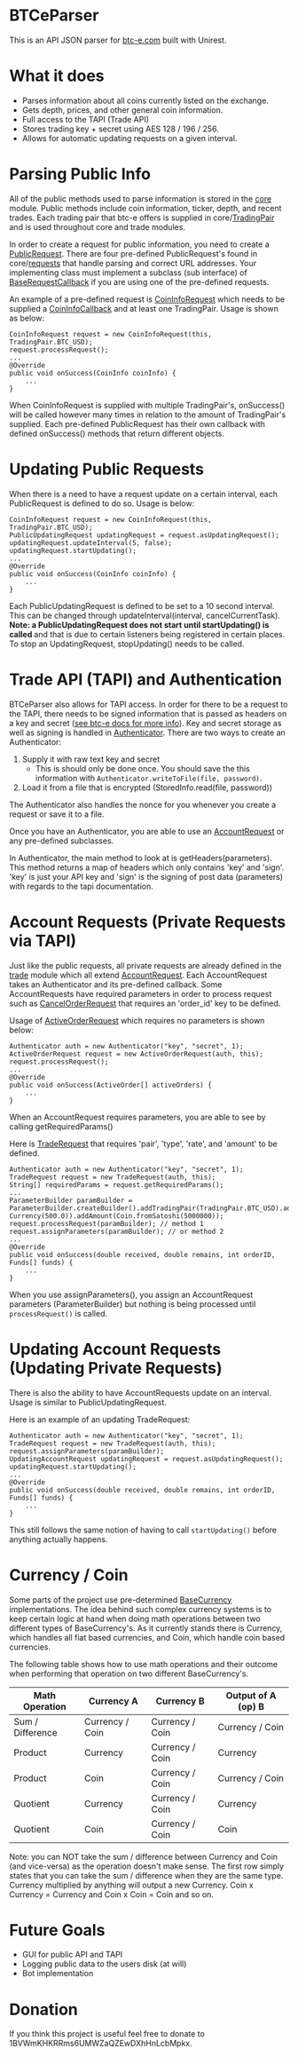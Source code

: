 # BTCeParser
This is an API JSON parser for <a href="https://btc-e.com">btc-e.com</a> built with Unirest.

# What it does
* Parses information about all coins currently listed on the exchange.
* Gets depth, prices, and other general coin information.
* Full access to the TAPI (Trade API)
* Stores trading key + secret using AES 128 / 196 / 256.
* Allows for automatic updating requests on a given interval.

# Parsing Public Info
All of the public methods used to parse information is stored in the <a href="https://github.com/rdadkins/BTCeParser/tree/master/core/src/main/java/co/bitsquared/btceparser/core">core</a> module. Public methods include coin information, ticker, depth, and recent trades. Each trading pair that btc-e offers is supplied in core/<a href="https://github.com/rdadkins/BTCeParser/blob/master/core/src/main/java/co/bitsquared/btceparser/core/TradingPair.java">TradingPair</a> and is used throughout core and trade modules. 

In order to create a request for public information, you need to create a <a href="https://github.com/rdadkins/BTCeParser/blob/master/core/src/main/java/co/bitsquared/btceparser/core/requests/PublicRequest.java">PublicRequest</a>. There are four pre-defined PublicRequest's found in core/<a href="https://github.com/rdadkins/BTCeParser/tree/master/core/src/main/java/co/bitsquared/btceparser/core/requests">requests</a> that handle parsing and correct URL addresses. Your implementing class must implement a subclass (sub interface) of <a href="https://github.com/rdadkins/BTCeParser/blob/master/core/src/main/java/co/bitsquared/btceparser/core/callbacks/BaseRequestCallback.java">BaseRequestCallback</a> if you are using one of the pre-defined requests.

An example of a pre-defined request is <a href="https://github.com/rdadkins/BTCeParser/blob/master/core/src/main/java/co/bitsquared/btceparser/core/requests/CoinInfoRequest.java">CoinInfoRequest</a> which needs to be supplied a <a href="https://github.com/rdadkins/BTCeParser/blob/master/core/src/main/java/co/bitsquared/btceparser/core/callbacks/CoinInfoCallback.java">CoinInfoCallback</a> and at least one TradingPair. Usage is shown as below:
```
CoinInfoRequest request = new CoinInfoRequest(this, TradingPair.BTC_USD);
request.processRequest();
...
@Override
public void onSuccess(CoinInfo coinInfo) {
    ...
}
```
When CoinInfoRequest is supplied with multiple TradingPair's, onSuccess() will be called however many times in relation to the amount of TradingPair's supplied.
Each pre-defined PublicRequest has their own callback with defined onSuccess() methods that return different objects. 

# Updating Public Requests
When there is a need to have a request update on a certain interval, each PublicRequest is defined to do so. Usage is below:
```
CoinInfoRequest request = new CoinInfoRequest(this, TradingPair.BTC_USD);
PublicUpdatingRequest updatingRequest = request.asUpdatingRequest();
updatingRequest.updateInterval(5, false);
updatingRequest.startUpdating();
...
@Override
public void onSuccess(CoinInfo coinInfo) {
    ...
}
```
Each PublicUpdatingRequest is defined to be set to a 10 second interval. This can be changed through updateInterval(interval, cancelCurrentTask). <b>Note: a PublicUpdatingRequest does not start until startUpdating() is called </b> and that is due to certain listeners being registered in certain places. To stop an UpdatingRequest, stopUpdating() needs to be called.

# Trade API (TAPI) and Authentication
BTCeParser also allows for TAPI access. In order for there to be a request to the TAPI, there needs to be signed information that is passed as headers on a key and secret (<a href="https://btc-e.com/tapi/docs">see btc-e docs for more info</a>). Key and secret storage as well as signing is handled in <a href="https://github.com/rdadkins/BTCeParser/blob/master/trade/src/main/java/co/bitsquared/btceparser/trade/authentication/Authenticator.java">Authenticator</a>.
There are two ways to create an Authenticator:

1. Supply it with raw text key and secret
    * This is should only be done once. You should save the this information with `Authenticator.writeToFile(file, password)`.
2. Load it from a file that is encrypted (StoredInfo.read(file, password))

The Authenticator also handles the nonce for you whenever you create a request or save it to a file.

Once you have an Authenticator, you are able to use an <a href="https://github.com/rdadkins/BTCeParser/blob/master/trade/src/main/java/co/bitsquared/btceparser/trade/requests/AccountRequest.java">AccountRequest</a> or any pre-defined subclasses. 

In Authenticator, the main method to look at is getHeaders(parameters). This method returns a map of headers which only contains 'key' and 'sign'. 'key' is just your API key and 'sign' is the signing of post data (parameters) with regards to the tapi documentation. 

# Account Requests (Private Requests via TAPI)
Just like the public requests, all private requests are already defined in the <a href="https://github.com/rdadkins/BTCeParser/tree/master/trade/src/main/java/co/bitsquared/btceparser/trade">trade</a> module which all extend <a href="https://github.com/rdadkins/BTCeParser/blob/master/trade/src/main/java/co/bitsquared/btceparser/trade/requests/AccountRequest.java">AccountRequest</a>. Each AccountRequest takes an Authenticator and its pre-defined callback. Some AccountRequests have required parameters in order to process request such as <a href="https://github.com/rdadkins/BTCeParser/blob/master/trade/src/main/java/co/bitsquared/btceparser/trade/requests/CancelOrderRequest.java">CancelOrderRequest</a> that requires an 'order_id' key to be defined.

Usage of <a href="https://github.com/rdadkins/BTCeParser/blob/master/trade/src/main/java/co/bitsquared/btceparser/trade/requests/ActiveOrderRequest.java">ActiveOrderRequest</a> which requires no parameters is shown below:
```
Authenticator auth = new Authenticator("key", "secret", 1);
ActiveOrderRequest request = new ActiveOrderRequest(auth, this);
request.processRequest();
...
@Override
public void onSuccess(ActiveOrder[] activeOrders) {
    ...
}
```

When an AccountRequest requires parameters, you are able to see by calling getRequiredParams()

Here is <a href="https://github.com/rdadkins/BTCeParser/blob/master/trade/src/main/java/co/bitsquared/btceparser/trade/requests/TradeRequest.java">TradeRequest</a> that requires 'pair', 'type', 'rate', and 'amount' to be defined.
```
Authenticator auth = new Authenticator("key", "secret", 1);
TradeRequest request = new TradeRequest(auth, this);
String[] requiredParams = request.getRequiredParams();
...
ParameterBuilder paramBuilder = ParameterBuilder.createBuilder().addTradingPair(TradingPair.BTC_USD).addOrderType(DepthType.BID).addRate(new Currency(500.0)).addAmount(Coin.fromSatoshi(5000000));
request.processRequest(paramBuilder); // method 1
request.assignParameters(paramBuilder); // or method 2
...
@Override
public void onSuccess(double received, double remains, int orderID, Funds[] funds) {
    ...
}
```
When you use assignParameters(), you assign an AccountRequest parameters (ParameterBuilder) but nothing is being processed until `processRequest()` is called.

# Updating Account Requests (Updating Private Requests)
There is also the ability to have AccountRequests update on an interval. Usage is similar to PublicUpdatingRequest. 

Here is an example of an updating TradeRequest:
```
Authenticator auth = new Authenticator("key", "secret", 1);
TradeRequest request = new TradeRequest(auth, this);
request.assignParameters(paramBuilder);
UpdatingAccountRequest updatingRequest = request.asUpdatingRequest();
updatingRequest.startUpdating();
...
@Override
public void onSuccess(double received, double remains, int orderID, Funds[] funds) {
    ...
}
```
This still follows the same notion of having to call `startUpdating()` before anything actually happens.

# Currency / Coin

Some parts of the project use pre-determined <a href="https://github.com/rdadkins/BTCeParser/blob/master/core/src/main/java/co/bitsquared/btceparser/core/currency/BaseCurrency.java">BaseCurrency</a> implementations. The idea behind such complex currency systems is to keep certain logic at hand when doing math operations between two different types of BaseCurrency's. As it currently stands there is Currency, which handles all fiat based currencies, and Coin, which handle coin based currencies.

The following table shows how to use math operations and their outcome when performing that operation on two different BaseCurrency's.

| Math Operation   | Currency A      | Currency B      | Output of A (op) B |
|------------------|-----------------|-----------------|--------------------|
| Sum / Difference | Currency / Coin | Currency / Coin | Currency / Coin    |
| Product          | Currency        | Currency / Coin | Currency           |
| Product          | Coin            | Currency / Coin | Currency / Coin    |
| Quotient         | Currency        | Currency / Coin | Currency           |
| Quotient         | Coin            | Currency / Coin | Coin               |

Note: you can NOT take the sum / difference between Currency and Coin (and vice-versa) as the operation doesn't make sense. The first row simply states that you can take the sum / difference when they are the same type. Currency multiplied by anything will output a new Currency. Coin x Currency = Currency and Coin x Coin = Coin and so on.

# Future Goals

* GUI for public API and TAPI
* Logging public data to the users disk (at will)
* Bot implementation

# Donation

If you think this project is useful feel free to donate to 1BVWmKHKRRms6UMWZaQZEwDXhHnLcbMpkx.